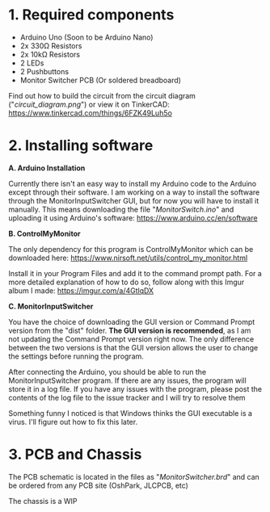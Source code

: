 # 1. Required components

- Arduino Uno (Soon to be Arduino Nano)
- 2x 330Ω Resistors
- 2x 10kΩ Resistors
- 2 LEDs
- 2 Pushbuttons
- Monitor Switcher PCB (Or soldered breadboard)

Find out how to build the circuit from the circuit diagram ("*circuit_diagram.png*") or view it on TinkerCAD: https://www.tinkercad.com/things/6FZK49Luh5o

# 2. Installing software

**A. Arduino Installation**

Currently there isn't an easy way to install my Arduino code to the Arduino except through their software. I am working on a way to install the software through the MonitorInputSwitcher GUI, but for now you will have to install it manually. This means downloading the file "*MonitorSwitch.ino*" and uploading it using Arduino's software: https://www.arduino.cc/en/software

**B. ControlMyMonitor**

The only dependency for this program is ControlMyMonitor which can be downloaded here: https://www.nirsoft.net/utils/control_my_monitor.html 

Install it in your Program Files and add it to the command prompt path. For a more detailed explanation of how to do so, follow along with this Imgur album I made: https://imgur.com/a/4GtlqDX

**C. MonitorInputSwitcher**

You have the choice of downloading the GUI version or Command Prompt version from the "dist" folder. **The GUI version is recommended**, as I am not updating the Command Prompt version right now. The only difference between the two versions is that the GUI version allows the user to change the settings before running the program.

After connecting the Arduino, you should be able to run the MonitorInputSwitcher program. If there are any issues, the program will store it in a log file. If you have any issues with the program, please post the contents of the log file to the issue tracker and I will try to resolve them

Something funny I noticed is that Windows thinks the GUI executable is a virus. I'll figure out how to fix this later.

# 3. PCB and Chassis

The PCB schematic is located in the files as "*MonitorSwitcher.brd*" and can be ordered from any PCB site (OshPark, JLCPCB, etc)

The chassis is a WIP
